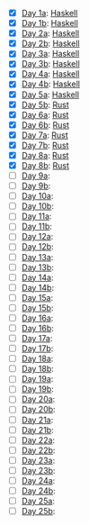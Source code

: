 - [x] [Day 1a](https://adventofcode.com/2024/day/1): [Haskell](Haskell/day-01-a)
- [x] [Day 1b](https://adventofcode.com/2024/day/1): [Haskell](Haskell/day-01-b)
- [x] [Day 2a](https://adventofcode.com/2024/day/2): [Haskell](Haskell/day-02-a)
- [x] [Day 2b](https://adventofcode.com/2024/day/2): [Haskell](Haskell/day-02-b)
- [x] [Day 3a](https://adventofcode.com/2024/day/3): [Haskell](Haskell/day-03-a)
- [x] [Day 3b](https://adventofcode.com/2024/day/3): [Haskell](Haskell/day-03-b)
- [x] [Day 4a](https://adventofcode.com/2024/day/4): [Haskell](Haskell/day-04-a)
- [x] [Day 4b](https://adventofcode.com/2024/day/4): [Haskell](Haskell/day-04-b)
- [x] [Day 5a](https://adventofcode.com/2024/day/5): [Haskell](Haskell/day-05-a)
- [x] [Day 5b](https://adventofcode.com/2024/day/5): [Rust](Rust/day-05-b)
- [x] [Day 6a](https://adventofcode.com/2024/day/6): [Rust](Rust/day-06-a)
- [x] [Day 6b](https://adventofcode.com/2024/day/6): [Rust](Rust/day-06-b)
- [x] [Day 7a](https://adventofcode.com/2024/day/7): [Rust](Rust/day-07-a)
- [x] [Day 7b](https://adventofcode.com/2024/day/7): [Rust](Rust/day-07-b)
- [x] [Day 8a](https://adventofcode.com/2024/day/8): [Rust](Rust/day-08-a)
- [x] [Day 8b](https://adventofcode.com/2024/day/8): [Rust](Rust/day-08-b)
- [ ] [Day 9a](https://adventofcode.com/2024/day/9):
- [ ] [Day 9b](https://adventofcode.com/2024/day/9):
- [ ] [Day 10a](https://adventofcode.com/2024/day/10):
- [ ] [Day 10b](https://adventofcode.com/2024/day/10):
- [ ] [Day 11a](https://adventofcode.com/2024/day/11):
- [ ] [Day 11b](https://adventofcode.com/2024/day/11):
- [ ] [Day 12a](https://adventofcode.com/2024/day/12):
- [ ] [Day 12b](https://adventofcode.com/2024/day/12):
- [ ] [Day 13a](https://adventofcode.com/2024/day/13):
- [ ] [Day 13b](https://adventofcode.com/2024/day/13):
- [ ] [Day 14a](https://adventofcode.com/2024/day/14):
- [ ] [Day 14b](https://adventofcode.com/2024/day/14):
- [ ] [Day 15a](https://adventofcode.com/2024/day/15):
- [ ] [Day 15b](https://adventofcode.com/2024/day/15):
- [ ] [Day 16a](https://adventofcode.com/2024/day/16):
- [ ] [Day 16b](https://adventofcode.com/2024/day/16):
- [ ] [Day 17a](https://adventofcode.com/2024/day/17):
- [ ] [Day 17b](https://adventofcode.com/2024/day/17):
- [ ] [Day 18a](https://adventofcode.com/2024/day/18):
- [ ] [Day 18b](https://adventofcode.com/2024/day/18):
- [ ] [Day 19a](https://adventofcode.com/2024/day/19):
- [ ] [Day 19b](https://adventofcode.com/2024/day/19):
- [ ] [Day 20a](https://adventofcode.com/2024/day/20):
- [ ] [Day 20b](https://adventofcode.com/2024/day/20):
- [ ] [Day 21a](https://adventofcode.com/2024/day/21):
- [ ] [Day 21b](https://adventofcode.com/2024/day/21):
- [ ] [Day 22a](https://adventofcode.com/2024/day/22):
- [ ] [Day 22b](https://adventofcode.com/2024/day/22):
- [ ] [Day 23a](https://adventofcode.com/2024/day/23):
- [ ] [Day 23b](https://adventofcode.com/2024/day/23):
- [ ] [Day 24a](https://adventofcode.com/2024/day/24):
- [ ] [Day 24b](https://adventofcode.com/2024/day/24):
- [ ] [Day 25a](https://adventofcode.com/2024/day/25):
- [ ] [Day 25b](https://adventofcode.com/2024/day/25):
